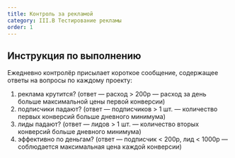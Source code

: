 ```yaml
---
title: Контроль за рекламой
category: III.B Тестирование рекламы
order: 1
---
```


## Инструкция по выполнению

Ежедневно контролёр присылает короткое сообщение, содержащее ответы на вопросы по каждому проекту:

1. реклама крутится? (ответ — расход > 200р — расход за день больше максимальной цены первой конверсии)
2. подписчики падают? (ответ — подписчиков > 1 шт. — количество первых конверсий больше дневного минимума)
3. лиды падают? (ответ — лидов > 1 шт. — количество вторых конверсий больше дневного минимума)
4. эффективно по деньгам? (ответ — подписчик < 200р, лид < 1000р — соблюдается максимальная цена каждой конверсии)